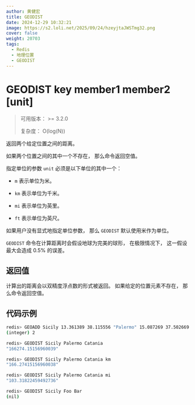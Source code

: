 ```yaml
---
author: 黄健宏
title: GEODIST
date: 2024-12-29 10:32:21
image: https://s2.loli.net/2025/09/24/hzeyjtaJWSTmg32.png
cover: false
weight: 20703
tags:
  - Redis
  - 地理位置
  - GEODIST
---
```


# GEODIST key member1 member2 [unit]

> 可用版本： >= 3.2.0
> 
> 复杂度： O(log(N))

返回两个给定位置之间的距离。

如果两个位置之间的其中一个不存在， 那么命令返回空值。

指定单位的参数 `unit` 必须是以下单位的其中一个：

- `m` 表示单位为米。
    
- `km` 表示单位为千米。
    
- `mi` 表示单位为英里。
    
- `ft` 表示单位为英尺。
    

如果用户没有显式地指定单位参数， 那么 `GEODIST` 默认使用米作为单位。

`GEODIST` 命令在计算距离时会假设地球为完美的球形， 在极限情况下， 这一假设最大会造成 0.5% 的误差。

## 返回值

计算出的距离会以双精度浮点数的形式被返回。 如果给定的位置元素不存在， 那么命令返回空值。

## 代码示例

```bash
redis> GEOADD Sicily 13.361389 38.115556 "Palermo" 15.087269 37.502669 "Catania"
(integer) 2

redis> GEODIST Sicily Palermo Catania
"166274.15156960039"

redis> GEODIST Sicily Palermo Catania km
"166.27415156960038"

redis> GEODIST Sicily Palermo Catania mi
"103.31822459492736"

redis> GEODIST Sicily Foo Bar
(nil)
```
